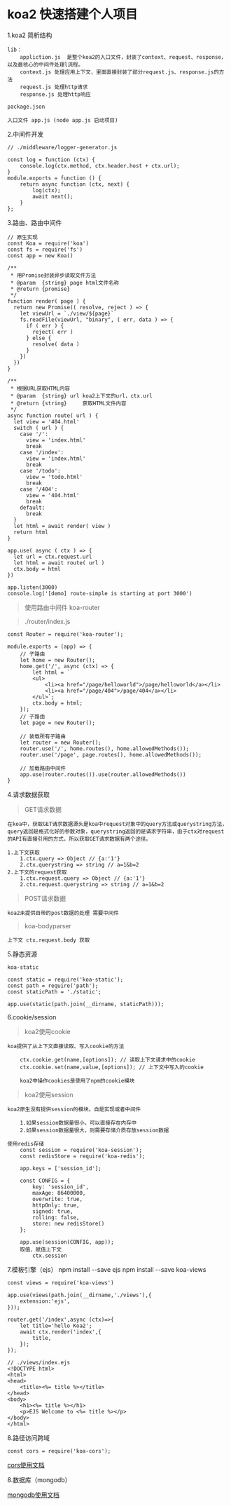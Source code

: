 # koa2 快速搭建个人项目

1.koa2 简析结构

    lib：
        appliction.js  是整个koa2的入口文件，封装了context、request、response，以及最核心的中间件处理l流程。
        context.js 处理应用上下文，里面直接封装了部分request.js、response.js的方法
        request.js 处理http请求
        response.js 处理http响应

    package.json

    入口文件 app.js (node app.js 启动项目)
2.中间件开发

    // ./middleware/logger-generator.js

    const log = function (ctx) {
        console.log(ctx.method, ctx.header.host + ctx.url);
    }
    module.exports = function () {
        return async function (ctx, next) {
            log(ctx);
            await next();
        }
    };

3.路由、路由中间件

    // 原生实现
    const Koa = require('koa')
    const fs = require('fs')
    const app = new Koa()

    /**
     * 用Promise封装异步读取文件方法
     * @param  {string} page html文件名称
     * @return {promise}
     */
    function render( page ) {
      return new Promise(( resolve, reject ) => {
        let viewUrl = `./view/${page}`
        fs.readFile(viewUrl, "binary", ( err, data ) => {
          if ( err ) {
            reject( err )
          } else {
            resolve( data )
          }
        })
      })
    }

    /**
     * 根据URL获取HTML内容
     * @param  {string} url koa2上下文的url，ctx.url
     * @return {string}     获取HTML文件内容
     */
    async function route( url ) {
      let view = '404.html'
      switch ( url ) {
        case '/':
          view = 'index.html'
          break
        case '/index':
          view = 'index.html'
          break
        case '/todo':
          view = 'todo.html'
          break
        case '/404':
          view = '404.html'
          break
        default:
          break
      }
      let html = await render( view )
      return html
    }

    app.use( async ( ctx ) => {
      let url = ctx.request.url
      let html = await route( url )
      ctx.body = html
    })

    app.listen(3000)
    console.log('[demo] route-simple is starting at port 3000')

>使用路由中间件 koa-router

>./router/index.js

    const Router = require('koa-router');

    module.exports = (app) => {
        // 子路由
        let home = new Router();
        home.get('/', async (ctx) => {
            let html = `
            <ul>
                <li><a href="/page/helloworld">/page/helloworld</a></li>
                <li><a href="/page/404">/page/404</a></li>
            </ul>`;
            ctx.body = html;
        });
        // 子路由
        let page = new Router();

        // 装载所有子路由
        let router = new Router();
        router.use('/', home.routes(), home.allowedMethods());
        router.use('/page', page.routes(), home.allowedMethods());

        // 加载路由中间件
        app.use(router.routes()).use(router.allowedMethods())
    }


4.请求数据获取

>GET请求数据

    在koa中，获取GET请求数据源头是koa中request对象中的query方法或querystring方法，query返回是格式化好的参数对象，querystring返回的是请求字符串，由于ctx对request的API有直接引用的方式，所以获取GET请求数据有两个途径。

    1.上下文获取
        1.ctx.query => Object // {a:'1'}
        2.ctx.querystring => string // a=1&b=2
    2.上下文的request获取
        1.ctx.request.query => Object // {a:'1'}
        2.ctx.request.querystring => string // a=1&b=2

>POST请求数据

    koa2未提供自带的post数据的处理 需要中间件

>koa-bodyparser

    上下文 ctx.request.body 获取

5.静态资源

    koa-static

    const static = require('koa-static');
    const path = require('path');
    const staticPath = './static';

    app.use(static(path.join(__dirname, staticPath)));

6.cookie/session

>koa2使用cookie

    koa提供了从上下文直接读取、写入cookie的方法

        ctx.cookie.get(name,[options]); // 读取上下文请求中的cookie
        ctx.cookie.set(name,value,[options]); // 上下文中写入的cookie

        koa2中操作cookies是使用了npm的cookie模块
>koa2使用session

    koa2原生没有提供session的模块。自是实现或者中间件

        1.如果session数据量很小，可以直接存在内存中
        2.如果session数据量很大，则需要存储介质存放session数据

    使用redis存储
        const session = require('koa-session');
        const redisStore = require('koa-redis');

        app.keys = ['session_id'];

        const CONFIG = {
            key: 'session_id',
            maxAge: 86400000,
            overwrite: true,
            httpOnly: true,
            signed: true,
            rolling: false,
            store: new redisStore()
        };

        app.use(session(CONFIG, app));
        取值、赋值上下文
            ctx.session

7.模板引擎（ejs）
    npm install --save ejs
    npm install --save koa-views

    const views = require('koa-views')

    app.use(views(path.join(__dirname,'./views'),{
        extension:'ejs',
    }));

    router.get('/index',async (ctx)=>{
        let title='hello Koa2';
        await ctx.render('index',{
            title,
        });
    });

    // ./views/index.ejs
    <!DOCTYPE html>
    <html>
    <head>
        <title><%= title %></title>
    </head>
    <body>
        <h1><%= title %></h1>
        <p>EJS Welcome to <%= title %></p>
    </body>
    </html>

8.路径访问跨域


    const cors = require('koa-cors');
[cors使用文档](https://www.npmjs.com/package/koa-cors)

8.数据库（mongodb）

[mongodb使用文档](https://www.npmjs.com/package/mongodb)
